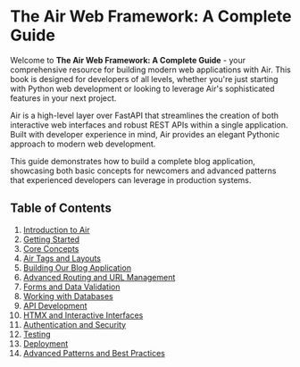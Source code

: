 # The Air Web Framework: A Complete Guide

Welcome to **The Air Web Framework: A Complete Guide** - your comprehensive resource for building modern web applications with Air. This book is designed for developers of all levels, whether you're just starting with Python web development or looking to leverage Air's sophisticated features in your next project.

Air is a high-level layer over FastAPI that streamlines the creation of both interactive web interfaces and robust REST APIs within a single application. Built with developer experience in mind, Air provides an elegant Pythonic approach to modern web development.

This guide demonstrates how to build a complete blog application, showcasing both basic concepts for newcomers and advanced patterns that experienced developers can leverage in production systems.

## Table of Contents

1. [Introduction to Air](01-introduction.md)
2. [Getting Started](02-getting-started.md)
3. [Core Concepts](03-core-concepts.md)
4. [Air Tags and Layouts](04-air-tags-and-layouts.md)
5. [Building Our Blog Application](05-building-blog-application.md)
6. [Advanced Routing and URL Management](06-advanced-routing.md)
7. [Forms and Data Validation](07-forms-validation.md)
8. [Working with Databases](08-databases.md)
9. [API Development](09-api-development.md)
10. [HTMX and Interactive Interfaces](10-htmx-interfaces.md)
11. [Authentication and Security](11-authentication-security.md)
12. [Testing](12-testing.md)
13. [Deployment](13-deployment.md)
14. [Advanced Patterns and Best Practices](14-advanced-patterns.md)